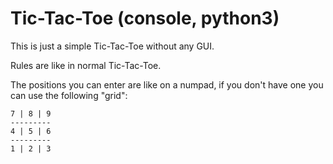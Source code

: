 # Tic-Tac-Toe (console, python3)
This is just a simple Tic-Tac-Toe without any GUI.

Rules are like in normal Tic-Tac-Toe. 

The positions you can enter are like on a numpad,
if you don't have one you can use the following "grid":
```
7 | 8 | 9
---------
4 | 5 | 6
---------
1 | 2 | 3
```
